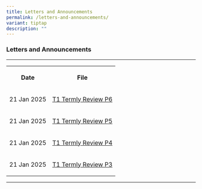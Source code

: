 ```yaml
---
title: Letters and Announcements
permalink: /letters-and-announcements/
variant: tiptap
description: ""
---
```

<h3>Letters and Announcements</h3>
<hr>
<table style="minWidth: 50px">
<colgroup>
<col>
<col>
</colgroup>
<tbody>
<tr>
<th rowspan="1" colspan="1">
<p>Date</p>
</th>
<th rowspan="1" colspan="1">
<p>File</p>
</th>
</tr>
<tr>
<td rowspan="1" colspan="1">
<p>21 Jan 2025</p>
</td>
<td rowspan="1" colspan="1">
<p><a href="/files/2025_Updates_on_Academic_Progress__P6_.pdf" rel="noopener nofollow" target="_blank">T1 Termly Review P6</a>
</p>
</td>
</tr>
<tr>
<td rowspan="1" colspan="1">
<p>21 Jan 2025</p>
</td>
<td rowspan="1" colspan="1">
<p><a href="/files/2025_Updates_on_Academic_Progress__P5_.pdf" rel="noopener nofollow" target="_blank">T1 Termly Review P5</a>
</p>
</td>
</tr>
<tr>
<td rowspan="1" colspan="1">
<p>21 Jan 2025</p>
</td>
<td rowspan="1" colspan="1">
<p><a href="/files/2025_Updates_on_Academic_Progress__P4_.pdf" rel="noopener nofollow" target="_blank">T1 Termly Review P4</a>
</p>
</td>
</tr>
<tr>
<td rowspan="1" colspan="1">
<p>21 Jan 2025</p>
</td>
<td rowspan="1" colspan="1">
<p><a href="/files/2025_Updates_on_Academic_Progress__P3_.pdf" rel="noopener nofollow" target="_blank">T1 Termly Review P3</a>
</p>
</td>
</tr>
</tbody>
</table>
<hr>
<p></p>